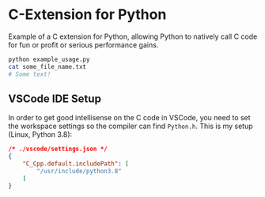 # C-Extension for Python

Example of a C extension for Python, allowing Python to natively call C code for
fun or profit or serious performance gains.

```bash
python example_usage.py 
cat some_file_name.txt 
# Some text!
```

## VSCode IDE Setup

In order to get good intellisense on the C code in VSCode, you need to set the
workspace settings so the compiler can find `Python.h`. This is my setup
(Linux, Python 3.8):

```json
/* ./vscode/settings.json */
{
    "C_Cpp.default.includePath": [
        "/usr/include/python3.8"
    ]
}
```
